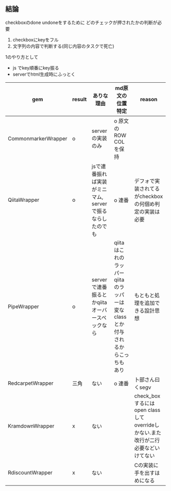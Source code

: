 ## 結論



checkboxのdone undoneをするために
どのチェックが押されたかの判断が必要
1. checkboxにkeyをフル
2. 文字列の内容で判断する(同じ内容のタスクで死亡)

1のやり方として
- js でkey順番にkey振る
- serverでhtml生成時にふっとく

| gem | result | ありな理由 |  md原文の位置特定 | reason |
| --- | ------ | ---------- | ----------------- | ------ |
| CommonmarkerWrapper | o | serverの実装のみ | o 原文のROW COLを保持 |  |
| QiitaWrapper | o | jsで連番振れば実装がミニマム, serverで振るならしたのでも | o 連番 | デフォで実装されてるがcheckboxの何個め判定の実装は必要 |
| PipeWrapper | o | serverで連番振るとかqiitaオーバースペックなら  | qiitaはこれのラッパー qiitaのラッパーは変なclassとか付与されるからこっちもあり  | もともと処理を追加できる設計思想 |
| RedcarpetWrapper | 三角 | ない | o 連番 | 卜部さん曰くsegv |
| KramdownWrapper | x | ない |  | check_boxするにはopen classしてoverrideしかない.また改行が二行必要などいけてない |
| RdiscountWrapper | x | ない |  | Cの実装に手を出すはめになる |
